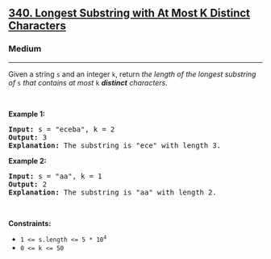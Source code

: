 <h2><a href="https://leetcode.com/problems/longest-substring-with-at-most-k-distinct-characters/">340. Longest Substring with At Most K Distinct Characters</a></h2><h3>Medium</h3><hr><p>Given a string <code>s</code> and an integer <code>k</code>, return <em>the length of the longest </em><span data-keyword="substring-nonempty"><em>substring</em></span><em> of</em> <code>s</code> <em>that contains at most</em> <code>k</code> <em><strong>distinct</strong> characters</em>.</p>

<p>&nbsp;</p>
<p><strong class="example">Example 1:</strong></p>

<pre>
<strong>Input:</strong> s = &quot;eceba&quot;, k = 2
<strong>Output:</strong> 3
<strong>Explanation:</strong> The substring is &quot;ece&quot; with length 3.</pre>

<p><strong class="example">Example 2:</strong></p>

<pre>
<strong>Input:</strong> s = &quot;aa&quot;, k = 1
<strong>Output:</strong> 2
<strong>Explanation:</strong> The substring is &quot;aa&quot; with length 2.
</pre>

<p>&nbsp;</p>
<p><strong>Constraints:</strong></p>

<ul>
	<li><code>1 &lt;= s.length &lt;= 5 * 10<sup>4</sup></code></li>
	<li><code>0 &lt;= k &lt;= 50</code></li>
</ul>

